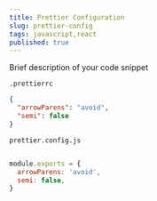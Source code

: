 ```yaml
---
title: Prettier Configuration
slug: prettier-config
tags: javascript,react
published: true
---
```

Brief description of your code snippet

<!-- Make sure to change the language -->
`.prettierrc`

```json
{
  "arrowParens": "avoid",
  "semi": false
}

```


`prettier.config.js`


```js

module.exports = {
  arrowParens: 'avoid',
  semi: false,
}

```